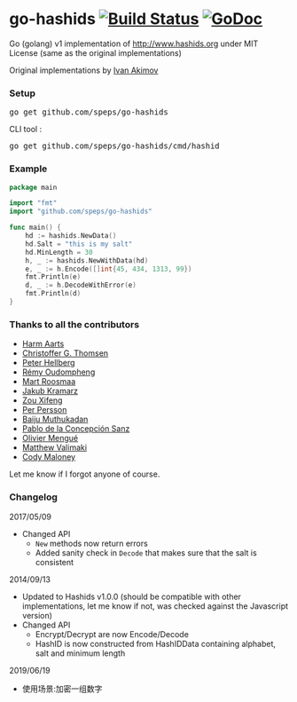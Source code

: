

go-hashids [![Build Status](https://ci.appveyor.com/api/projects/status/1s8yeafycpa2vdaq?svg=true)](https://ci.appveyor.com/project/speps/go-hashids) [![GoDoc](https://godoc.org/github.com/speps/go-hashids?status.svg)](https://godoc.org/github.com/speps/go-hashids)
==========

Go (golang) v1 implementation of http://www.hashids.org
under MIT License (same as the original implementations)

Original implementations by [Ivan Akimov](https://github.com/ivanakimov)

### Setup
<pre>go get github.com/speps/go-hashids</pre>

CLI tool :

<pre>go get github.com/speps/go-hashids/cmd/hashid</pre>

### Example
```go
package main

import "fmt"
import "github.com/speps/go-hashids"

func main() {
	hd := hashids.NewData()
	hd.Salt = "this is my salt"
	hd.MinLength = 30
	h, _ := hashids.NewWithData(hd)
	e, _ := h.Encode([]int{45, 434, 1313, 99})
	fmt.Println(e)
	d, _ := h.DecodeWithError(e)
	fmt.Println(d)
}
```

### Thanks to all the contributors

* [Harm Aarts](https://github.com/haarts)
* [Christoffer G. Thomsen](https://github.com/cgt)
* [Peter Hellberg](https://github.com/peterhellberg)
* [Rémy Oudompheng](https://github.com/remyoudompheng)
* [Mart Roosmaa](https://github.com/roosmaa)
* [Jakub Kramarz](https://github.com/jkramarz)
* [Zou Xifeng](https://github.com/zouxifeng)
* [Per Persson](https://github.com/md2perpe)
* [Baiju Muthukadan](https://github.com/baijum)
* [Pablo de la Concepción Sanz](https://github.com/pconcepcion)
* [Olivier Mengué](https://github.com/dolmen)
* [Matthew Valimaki](https://github.com/matthewvalimaki)
* [Cody Maloney](https://github.com/cmaloney)

Let me know if I forgot anyone of course.

### Changelog

2017/05/09

* Changed API
	* `New` methods now return errors
	* Added sanity check in `Decode` that makes sure that the salt is consistent

2014/09/13

* Updated to Hashids v1.0.0 (should be compatible with other implementations, let me know if not, was checked against the Javascript version)
* Changed API
	* Encrypt/Decrypt are now Encode/Decode
	* HashID is now constructed from HashIDData containing alphabet, salt and minimum length

2019/06/19
* 使用场景:加密一组数字
